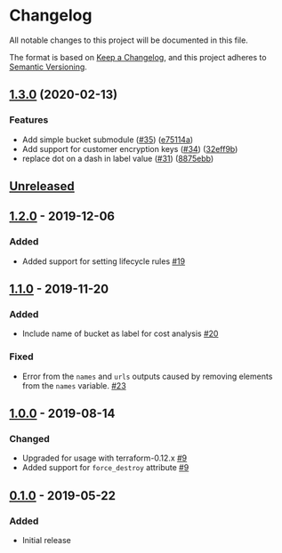 # Changelog

All notable changes to this project will be documented in this file.

The format is based on
[Keep a Changelog](https://keepachangelog.com/en/1.0.0/),
and this project adheres to
[Semantic Versioning](https://semver.org/spec/v2.0.0.html).

## [1.3.0](https://www.github.com/terraform-google-modules/terraform-google-cloud-storage/compare/v1.2.0...v1.3.0) (2020-02-13)


### Features

* Add simple bucket submodule ([#35](https://www.github.com/terraform-google-modules/terraform-google-cloud-storage/issues/35)) ([e75114a](https://www.github.com/terraform-google-modules/terraform-google-cloud-storage/commit/e75114a5770d8aab65764d4c04a36c52bde4f073))
* Add support for customer encryption keys ([#34](https://www.github.com/terraform-google-modules/terraform-google-cloud-storage/issues/34)) ([32eff9b](https://www.github.com/terraform-google-modules/terraform-google-cloud-storage/commit/32eff9b9330e6c9bb683cfd75d0baf9d9798b7eb))
* replace dot on a dash in label value ([#31](https://www.github.com/terraform-google-modules/terraform-google-cloud-storage/issues/31)) ([8875ebb](https://www.github.com/terraform-google-modules/terraform-google-cloud-storage/commit/8875ebbc645e1a6196c61a9f4d0cfaf3fa0f6569))

## [Unreleased]

## [1.2.0] - 2019-12-06

### Added

- Added support for setting lifecycle rules [#19](https://github.com/terraform-google-modules/terraform-google-cloud-storage/pull/19)

## [1.1.0] - 2019-11-20

### Added

- Include name of bucket as label for cost analysis [#20]

### Fixed

- Error from the `names` and `urls` outputs caused by removing elements from the `names` variable. [#23]

## [1.0.0] - 2019-08-14

### Changed

- Upgraded for usage with terraform-0.12.x [#9]
- Added support for `force_destroy` attribute [#9]

## [0.1.0] - 2019-05-22

### Added

- Initial release

[Unreleased]: https://github.com/terraform-google-modules/terraform-google-cloud-storage/compare/v1.2.0...HEAD
[1.2.0]: https://github.com/terraform-google-modules/terraform-google-cloud-storage/compare/v1.1.0...v1.2.0
[1.1.0]: https://github.com/terraform-google-modules/terraform-google-cloud-storage/compare/v1.0.0...v1.1.0
[1.0.0]: https://github.com/terraform-google-modules/terraform-google-cloud-storage/compare/v0.1.0...v1.0.0
[0.1.0]: https://github.com/terraform-google-modules/terraform-google-cloud-storage/releases/tag/v0.1.0

[#23]: https://github.com/terraform-google-modules/terraform-google-cloud-storage/pull/23
[#20]: https://github.com/terraform-google-modules/terraform-google-cloud-storage/pull/20
[#9]: https://github.com/terraform-google-modules/terraform-google-cloud-storage/pull/9
